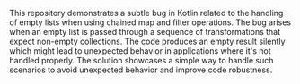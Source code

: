 This repository demonstrates a subtle bug in Kotlin related to the handling of empty lists when using chained map and filter operations.  The bug arises when an empty list is passed through a sequence of transformations that expect non-empty collections.  The code produces an empty result silently which might lead to unexpected behavior in applications where it's not handled properly. The solution showcases a simple way to handle such scenarios to avoid unexpected behavior and improve code robustness. 